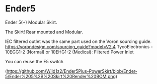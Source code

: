 # Ender5
Ender 5(+) Modular Skirt.

The Skirt!  Rear mounted and Modular.  

IEC filtered outlet was the same part used on the Voron sourcing guide.  https://vorondesign.com/sourcing_guide?model=V2.4 	TycoElectronics - 10EGG1-2 (Normal) or 10EHG1-2 (Medical): Filtered Power Inlet

You can reuse the E5 switch.


(https://github.com/Wild1z2/Ender5Plus-PowerSkirt/blob/Ender-5/Ender%205%2B%20Skirt%20Render%20BOM.png)
